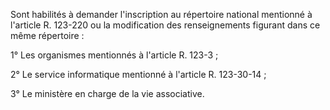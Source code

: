 Sont habilités à demander l'inscription au répertoire national mentionné à l'article R. 123-220 ou la modification des renseignements figurant dans ce même répertoire :

1° Les organismes mentionnés à l'article R. 123-3 ;

2° Le service informatique mentionné à l'article R. 123-30-14 ;

3° Le ministère en charge de la vie associative.
